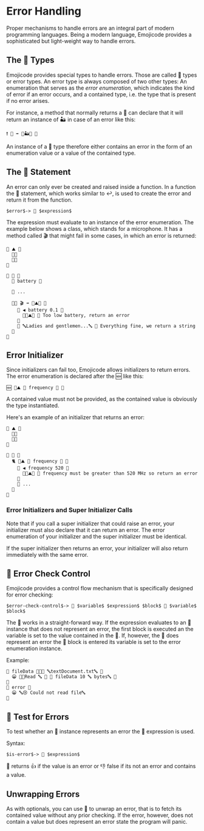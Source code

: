 # Error Handling

Proper mechanisms to handle errors are an integral part of modern programming
languages. Being a modern language, Emojicode provides a sophisticated but
light-weight way to handle errors.

## The 🚨 Types

Emojicode provides special types to handle errors. Those are called 🚨 types or
error types. An error type is always composed of two other types: An enumeration
that serves as the *error enumeration*, which indicates the kind of error if an
error occurs, and a contained type, i.e. the type that is present if no error
arises.

For instance, a method that normally returns a 🔡 can declare that it will
return an instance of 🏜 in case of an error like this:

```
❗️ 🙅 ➡️ 🚨🏜🔡 🍇
```

An instance of a 🚨 type therefore either contains an error in the form of an
enumeration value or a value of the contained type.

## The 🚨 Statement

An error can only ever be created and raised inside a function. In a function
the 🚨 statement, which works similar to ↩️, is used to create the error and
return it from the function.

```syntax
$error$-> 🚨 $expression$
```

The expression must evaluate to an instance of the error enumeration. The
example below shows a class, which stands for a microphone. It has a method
called 🎬 that might fail in some cases, in which an error is returned:

```
🦃 ⛰ 🍇
  🔘🔋
  🔘🌊
🍉

🐇 🎤 🍇
  🍰 battery 🚀

  👴 ...

  🐇🐖 🎬 ➡️ 🚨⛰🔡 🍇
    🍊 ◀️ battery 0.1 🍇
      🚨🔷⛰🔋 👴 Too low battery, return an error
    🍉
    🍎 🔤Ladies and gentlemen...🔤 👴 Everything fine, we return a string
  🍉
🍉
```

## Error Initializer

Since initializers can fail too, Emojicode allows initializers to return
errors. The error enumeration is declared after the 🆕 like this:

```
🆕 🚨⛰ 🦀 frequency 🚀 🍇
```

A contained value must not be provided, as the contained value is obviously
the type instantiated.

Here's an example of an initializer that returns an error:

```
🦃 ⛰ 🍇
  🔘🔋
  🔘🌊
🍉

🐇 🎤 🍇
  🐈 🚨⛰ 🦀 frequency 🚀 🍇
    🍊 ◀️ frequency 520 🍇
      🚨🔷⛰🌊 👴 frequency must be greater than 520 MHz so return an error
    🍉
    👴 ...
  🍉
🍉
```

### Error Initializers and Super Initializer Calls

Note that if you call a super initializer that could raise an error, your
initializer must also declare that it can return an error. The error enumeration
of your initializer and the super initializer must be identical.

If the super initializer then returns an error, your initializer will also
return immediately with the same error.

## 🥑 Error Check Control

Emojicode provides a control flow mechanism that is specifically designed for
error checking:

```syntax
$error-check-control$-> 🥑 $variable$ $expression$ $block$ 🍓 $variable$ $block$
```

The 🥑 works in a straight-forward way. If the expression evaluates to an 🚨
instance that does not represent an error, the first block is executed an the
variable is set to the value contained in the 🚨. If, however, the 🚨 does
represent an error the 🍓 block is entered its variable is set to the error
enumeration instance.

Example:

```
🥑 fileData 🍩📇📄 🔤textDocument.txt🔤 🍇
  😀 🍪🔤Read 🔤 🔡 🐔 fileData 10 🔤 bytes🔤 🍪
🍉
🍓 error 🍇
  😀 🔤😢 Could not read file🔤
🍉
```

## 🚥 Test for Errors

To test whether an 🚨 instance represents an error the 🚥 expression is used.

Syntax:

```syntax
$is-error$-> 🚥 $expression$
```

🚥 returns 👍 if the value is an error or 👎 false if its not an error and
contains a value.

## Unwrapping Errors

As with optionals, you can use 🍺 to unwrap an error, that is to fetch its
contained value without any prior checking. If the error, however, does not
contain a value but does represent an error state the program will panic.
